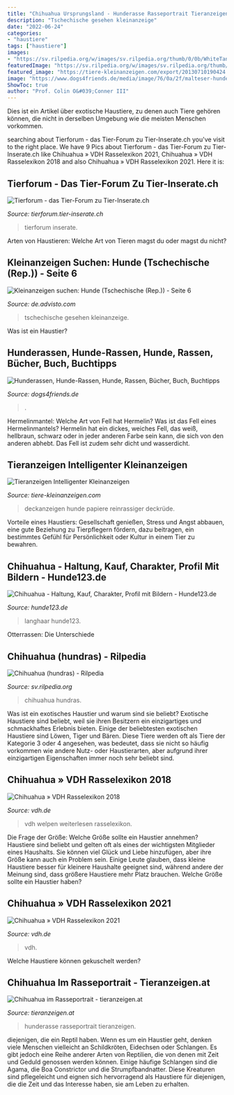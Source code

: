 ```yaml
---
title: "Chihuahua Ursprungsland - Hunderasse Rasseportrait Tieranzeigen"
description: "Tschechische gesehen kleinanzeige"
date: "2022-06-24"
categories:
- "haustiere"
tags: ["haustiere"]
images:
- "https://sv.rilpedia.org/w/images/sv.rilpedia.org/thumb/0/0b/WhiteTanChihuahua.jpg/234px-WhiteTanChihuahua.jpg"
featuredImage: "https://sv.rilpedia.org/w/images/sv.rilpedia.org/thumb/0/0b/WhiteTanChihuahua.jpg/234px-WhiteTanChihuahua.jpg"
featured_image: "https://tiere-kleinanzeigen.com/export/20130710190424.jpg"
image: "https://www.dogs4friends.de/media/image/76/0a/2f/malteser-hunde-portrait-dvd-von-meister-petz-tv-one-size-10565807bf9002f7a_600x600.jpg"
ShowToc: true
author: "Prof. Colin O&#039;Conner III"
---
```



Dies ist ein Artikel über exotische Haustiere, zu denen auch Tiere gehören können, die nicht in derselben Umgebung wie die meisten Menschen vorkommen.

	

		
searching about Tierforum - das Tier-Forum zu Tier-Inserate.ch you've visit to the right place. We have 9 Pics about Tierforum - das Tier-Forum zu Tier-Inserate.ch like Chihuahua » VDH Rasselexikon 2021, Chihuahua » VDH Rasselexikon 2018 and also Chihuahua » VDH Rasselexikon 2021. Here it is:
		
    
## Tierforum - Das Tier-Forum Zu Tier-Inserate.ch

<img loading=lazy src="http://tierforum.tier-inserate.ch/Bilder/Chihuahua_41266.jpg" onerror="this.onerror=null;this.src='https://tse1.mm.bing.net/th?id=OIP.6nKxoOnJx5rmQxHnVwmDowHaHa&amp;pid=15.1';" alt="Tierforum - das Tier-Forum zu Tier-Inserate.ch">

_Source: tierforum.tier-inserate.ch_

>tierforum inserate. 

	

Arten von Haustieren: Welche Art von Tieren magst du oder magst du nicht?

    
## Kleinanzeigen Suchen: Hunde (Tschechische (Rep.)) - Seite 6

<img loading=lazy src="http://de.advisto.com/user_images/236301_1966_1p1090064.jpg" onerror="this.onerror=null;this.src='https://tse2.mm.bing.net/th?id=OIP.wZ_00Y_bqeiSxtvn0EiexgAAAA&amp;pid=15.1';" alt="Kleinanzeigen suchen: Hunde (Tschechische (Rep.)) - Seite 6">

_Source: de.advisto.com_

>tschechische gesehen kleinanzeige. 

	

Was ist ein Haustier?

    
## Hunderassen, Hunde-Rassen, Hunde, Rassen, Bücher, Buch, Buchtipps

<img loading=lazy src="https://www.dogs4friends.de/media/image/76/0a/2f/malteser-hunde-portrait-dvd-von-meister-petz-tv-one-size-10565807bf9002f7a_600x600.jpg" onerror="this.onerror=null;this.src='https://tse4.mm.bing.net/th?id=OIP.i2-ptBKDlrRl90BIsqJFnQAAAA&amp;pid=15.1';" alt="Hunderassen, Hunde-Rassen, Hunde, Rassen, Bücher, Buch, Buchtipps">

_Source: dogs4friends.de_

>. 

	

Hermelinmantel: Welche Art von Fell hat Hermelin?
Was ist das Fell eines Hermelinmantels? Hermelin hat ein dickes, weiches Fell, das weiß, hellbraun, schwarz oder in jeder anderen Farbe sein kann, die sich von den anderen abhebt. Das Fell ist zudem sehr dicht und wasserdicht.

    
## Tieranzeigen Intelligenter Kleinanzeigen

<img loading=lazy src="https://tiere-kleinanzeigen.com/export/20130710190424.jpg" onerror="this.onerror=null;this.src='https://tse1.mm.bing.net/th?id=OIP.kscQhvL9hyuEDaKlrFoQdAHaLH&amp;pid=15.1';" alt="Tieranzeigen Intelligenter Kleinanzeigen">

_Source: tiere-kleinanzeigen.com_

>deckanzeigen hunde papiere reinrassiger deckrüde. 

	

Vorteile eines Haustiers: Gesellschaft genießen, Stress und Angst abbauen, eine gute Beziehung zu Tierpflegern fördern, dazu beitragen, ein bestimmtes Gefühl für Persönlichkeit oder Kultur in einem Tier zu bewahren.

    
## Chihuahua - Haltung, Kauf, Charakter, Profil Mit Bildern - Hunde123.de

<img loading=lazy src="http://www.hunde123.de/wp-content/uploads/2018/02/chihuahua-langhaar.jpg" onerror="this.onerror=null;this.src='https://tse4.mm.bing.net/th?id=OIP.GelYVKogpYTP-oG1kf7WagHaFj&amp;pid=15.1';" alt="Chihuahua - Haltung, Kauf, Charakter, Profil mit Bildern - Hunde123.de">

_Source: hunde123.de_

>langhaar hunde123. 

	

Otterrassen: Die Unterschiede

    
## Chihuahua (hundras) - Rilpedia

<img loading=lazy src="https://sv.rilpedia.org/w/images/sv.rilpedia.org/thumb/0/0b/WhiteTanChihuahua.jpg/234px-WhiteTanChihuahua.jpg" onerror="this.onerror=null;this.src='https://tse4.mm.bing.net/th?id=OIP.LnjMF8CFiD1rhHLkwKirwAAAAA&amp;pid=15.1';" alt="Chihuahua (hundras) - Rilpedia">

_Source: sv.rilpedia.org_

>chihuahua hundras. 

	

Was ist ein exotisches Haustier und warum sind sie beliebt?
Exotische Haustiere sind beliebt, weil sie ihren Besitzern ein einzigartiges und schmackhaftes Erlebnis bieten. Einige der beliebtesten exotischen Haustiere sind Löwen, Tiger und Bären. Diese Tiere werden oft als Tiere der Kategorie 3 oder 4 angesehen, was bedeutet, dass sie nicht so häufig vorkommen wie andere Nutz- oder Haustierarten, aber aufgrund ihrer einzigartigen Eigenschaften immer noch sehr beliebt sind.

    
## Chihuahua » VDH Rasselexikon 2018

<img loading=lazy src="http://www.vdh.de/welpen/uploads/zrfancy/834_767.jpg" onerror="this.onerror=null;this.src='https://tse1.mm.bing.net/th?id=OIP.w6XwewUJKtQgUSB3LGKuowHaDs&amp;pid=15.1';" alt="Chihuahua » VDH Rasselexikon 2018">

_Source: vdh.de_

>vdh welpen weiterlesen rasselexikon. 

	

Die Frage der Größe: Welche Größe sollte ein Haustier annehmen?
Haustiere sind beliebt und gelten oft als eines der wichtigsten Mitglieder eines Haushalts. Sie können viel Glück und Liebe hinzufügen, aber ihre Größe kann auch ein Problem sein. Einige Leute glauben, dass kleine Haustiere besser für kleinere Haushalte geeignet sind, während andere der Meinung sind, dass größere Haustiere mehr Platz brauchen. Welche Größe sollte ein Haustier haben?

    
## Chihuahua » VDH Rasselexikon 2021

<img loading=lazy src="https://www.vdh.de/welpen/uploads/zrfancy/834_800.jpg" onerror="this.onerror=null;this.src='https://tse3.mm.bing.net/th?id=OIP.5MqHeX_4rLmujGNYNdGdjQHaDt&amp;pid=15.1';" alt="Chihuahua » VDH Rasselexikon 2021">

_Source: vdh.de_

>vdh. 

	

Welche Haustiere können gekuschelt werden?

    
## Chihuahua Im Rasseportrait - Tieranzeigen.at

<img loading=lazy src="https://www.tieranzeigen.at/hunderasse/chihuahua/chihuahua-xl.jpg" onerror="this.onerror=null;this.src='https://tse2.mm.bing.net/th?id=OIP.2XEkVP1z3OBRqebumb9aqgHaE8&amp;pid=15.1';" alt="Chihuahua im Rasseportrait - tieranzeigen.at">

_Source: tieranzeigen.at_

>hunderasse rasseportrait tieranzeigen. 

	

diejenigen, die ein Reptil haben.
Wenn es um ein Haustier geht, denken viele Menschen vielleicht an Schildkröten, Eidechsen oder Schlangen. Es gibt jedoch eine Reihe anderer Arten von Reptilien, die von denen mit Zeit und Geduld genossen werden können. Einige häufige Schlangen sind die Agama, die Boa Constrictor und die Strumpfbandnatter. Diese Kreaturen sind pflegeleicht und eignen sich hervorragend als Haustiere für diejenigen, die die Zeit und das Interesse haben, sie am Leben zu erhalten.


